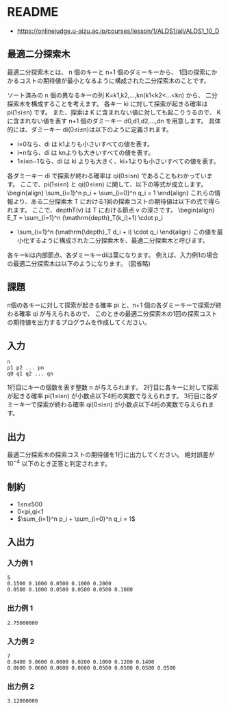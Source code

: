 # README
- <https://onlinejudge.u-aizu.ac.jp/courses/lesson/1/ALDS1/all/ALDS1_10_D>
## 最適二分探索木
最適二分探索木とは、
n 個のキーと n+1 個のダミーキーから、
1回の探索にかかるコストの期待値が最小となるように構成された二分探索木のことです。

ソート済みの n 個の異なるキーの列 K=k1,k2,...,kn(k1<k2<...<kn) から、
二分探索木を構成することを考えます。
各キー ki に対して探索が起きる確率は pi(1≤i≤n) です。
また、探索は K に含まれない値に対しても起こりうるので、
K に含まれない値を表す n+1 個のダミーキー d0,d1,d2,...,dn を用意します。
具体的には、ダミーキー di(0≤i≤n)は以下のように定義されます。

- i=0なら、di は k1よりも小さいすべての値を表す。
- i=nなら、di は knよりも大きいすべての値を表す。
- 1≤i≤n−1なら、di は ki よりも大きく、ki+1よりも小さいすべての値を表す。

各ダミーキー di で探索が終わる確率は qi(0≤i≤n) であることもわかっています。
ここで、pi(1≤i≤n) と qi(0≤i≤n) に関して、以下の等式が成立します。
\begin{align}
\sum_{i=1}^n p_i + \sum_{i=0}^n q_i = 1
\end{align}
これらの情報より、ある二分探索木 T における1回の探索コストの期待値は以下の式で得られます。
ここで、depthT(v) は T における節点 v の深さです。
\begin{align}
E_T =
\sum_{i=1}^n (\mathrm{depth}_T(k_i)+1) \cdot p_i
+ \sum_{i=1}^n (\mathrm{\depth}_T d_i + i) \cdot q_i
\end{align}
この値を最小化するように構成された二分探索木を、最適二分探索木と呼びます。

各キーkiは内部節点、各ダミーキーdiは葉になります。
例えば、入力例1の場合の最適二分探索木は以下のようになります。
(図省略)
## 課題
n個の各キーに対して探索が起きる確率 pi と、n+1 個の各ダミーキーで探索が終わる確率 qi が与えられるので、
このときの最適二分探索木の1回の探索コストの期待値を出力するプログラムを作成してください。
## 入力
```
n
p1 p2 ... pn
q0 q1 q2 ... qn
```

1行目にキーの個数を表す整数 n が与えられます。
2行目に各キーに対して探索が起きる確率 pi(1≤i≤n) が小数点以下4桁の実数で与えられます。
3行目に各ダミーキーで探索が終わる確率 qi(0≤i≤n) が小数点以下4桁の実数で与えられます。
## 出力
最適二分探索木の探索コストの期待値を1行に出力してください。
絶対誤差が $10^{−4}$ 以下のとき正答と判定されます。
## 制約
- 1≤n≤500
- 0<pi,qi<1
- $\sum_{i=1}^n p_i + \sum_{i=0}^n q_i = 1$

## 入出力
### 入力例 1
```
5
0.1500 0.1000 0.0500 0.1000 0.2000
0.0500 0.1000 0.0500 0.0500 0.0500 0.1000
```
### 出力例 1
```
2.75000000
```
### 入力例 2
```
7
0.0400 0.0600 0.0800 0.0200 0.1000 0.1200 0.1400
0.0600 0.0600 0.0600 0.0600 0.0500 0.0500 0.0500 0.0500
```
### 出力例 2
```
3.12000000
```
